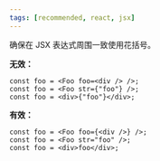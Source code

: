 ```yaml
---
tags: [recommended, react, jsx]
---
```


确保在 JSX 表达式周围一致使用花括号。

**无效：**

```tsx
const foo = <Foo foo=<div /> />;
const foo = <Foo str={"foo"} />;
const foo = <div>{"foo"}</div>;
```

**有效：**

```tsx
const foo = <Foo foo={<div />} />;
const foo = <Foo str="foo" />;
const foo = <div>foo</div>;
```